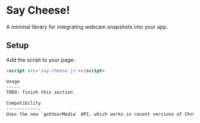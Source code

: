 Say Cheese!
===========
A minimal library for integrating webcam snapshots into your app.

Setup
-----
Add the script to your page:

```html
<script src='say-cheese.js'></script>

Usage
-----
TODO: finish this section

Compatibility
-------------
Uses the new `getUserMedia` API, which works in recent versions of Chrome and Opera.
